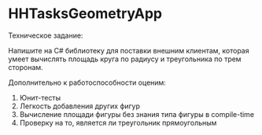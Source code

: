 # HHTasksGeometryApp

Техническое задание:

Напишите на C# библиотеку для поставки внешним клиентам, которая умеет вычислять площадь круга по радиусу и треугольника по трем сторонам.

Дополнительно к работоспособности оценим:
1. Юнит-тесты
2. Легкость добавления других фигур
3. Вычисление площади фигуры без знания типа фигуры в compile-time
4. Проверку на то, является ли треугольник прямоугольным
